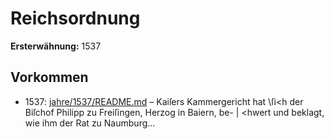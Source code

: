 # Reichsordnung

**Ersterwähnung:** 1537

## Vorkommen
- 1537: [jahre/1537/README.md](../jahre/1537/README.md) – Kaiſers Kammergericht hat \ſi<h der
Biſchof Philipp zu Freiſingen, Herzog in Baiern, be- |
\<hwert und beklagt, wie ihm der Rat zu Naumburg...
